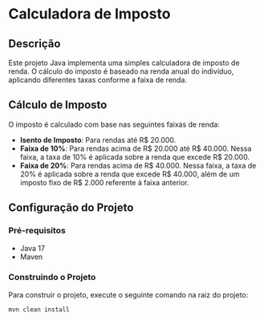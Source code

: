 # Calculadora de Imposto

## Descrição

Este projeto Java implementa uma simples calculadora de imposto de renda. O cálculo do imposto é baseado na renda anual do indivíduo, aplicando diferentes taxas conforme a faixa de renda.

## Cálculo de Imposto

O imposto é calculado com base nas seguintes faixas de renda:

- **Isento de Imposto**: Para rendas até R$ 20.000.
- **Faixa de 10%**: Para rendas acima de R$ 20.000 até R$ 40.000. Nessa faixa, a taxa de 10% é aplicada sobre a renda que excede R$ 20.000.
- **Faixa de 20%**: Para rendas acima de R$ 40.000. Nessa faixa, a taxa de 20% é aplicada sobre a renda que excede R$ 40.000, além de um imposto fixo de R$ 2.000 referente à faixa anterior.

## Configuração do Projeto

### Pré-requisitos

- Java 17
- Maven

### Construindo o Projeto

Para construir o projeto, execute o seguinte comando na raiz do projeto:

```bash
mvn clean install
